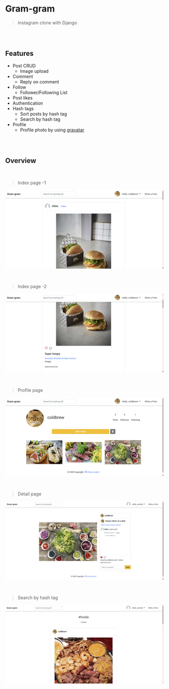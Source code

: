 # Gram-gram

> Instagram clone with Django

<br>

<br>

## Features

- Post CRUD
  - Image upload
- Comment 
  - Reply on comment
- Follow
  - Follower/Following List
- Post likes
- Authentication
- Hash tags
  - Sort posts by hash tag
  - Search by hash tag
- Profile
  - Profile photo by using [gravatar](https://en.gravatar.com/)

<br>

<br>

## Overview

<br>

> Index page -1

![](./README-images/gram-gram_index_01.png)

<br>

> Index page -2

![](./README-images/gram-gram_index_02.png)

<br>

> Profile page

![](./README-images/gram-gram_profile_01.png)

<br>

> Detail page

![](./README-images/gram-gram_comment_01.png)

<br>

> Search by hash tag

![](./README-images/gram-gram_search_01.png)

<br>

<br>